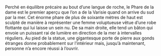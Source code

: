 Perché en équilibre précaire au bout d’une langue de roche, le Phare de la dame est le premier aperçu que l’on a de la Varisie quand on arrive du sud par la mer. Cet énorme phare de plus de soixante mètres de haut est sculpté de manière à représenter une femme voluptueuse vêtue d’une robe flottante qui lui laisse un sein nu. De sa main droite, elle tend un bâton qui envoie un puissant rai de lumière en direction de la mer à intervalles réguliers. Au pied de la statue, une gigantesque porte de pierre aux gonds étranges donne probablement sur l’intérieur mais, jusqu’à maintenant, personne n’a encore réussi à l’ouvrir.
